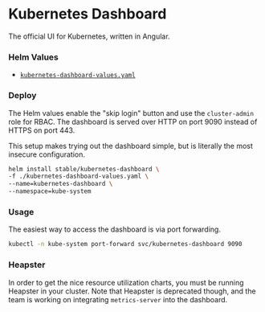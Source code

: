 # Kubernetes Dashboard

The official UI for Kubernetes, written in Angular.

### Helm Values

  - [`kubernetes-dashboard-values.yaml`](./kubernetes-dashboard-values.yaml)

### Deploy

The Helm values enable the "skip login" button and use the `cluster-admin` role for RBAC. The
dashboard is served over HTTP on port 9090 instead of HTTPS on port 443.

This setup makes trying out the dashboard simple, but is literally the most insecure configuration.

```bash
helm install stable/kubernetes-dashboard \
-f ./kubernetes-dashboard-values.yaml \
--name=kubernetes-dashboard \
--namespace=kube-system
```

### Usage

The easiest way to access the dashboard is via port forwarding.

```bash
kubectl -n kube-system port-forward svc/kubernetes-dashboard 9090
```

### Heapster

In order to get the nice resource utilization charts, you must be running Heapster in your cluster.
Note that Heapster is deprecated though, and the team is working on integrating `metrics-server`
into the dashboard.
